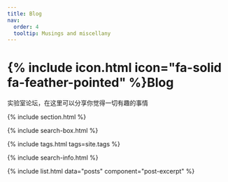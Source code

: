 ```yaml
---
title: Blog
nav:
  order: 4
  tooltip: Musings and miscellany
---
```


# {% include icon.html icon="fa-solid fa-feather-pointed" %}Blog

实验室论坛，在这里可以分享你觉得一切有趣的事情

{% include section.html %}

{% include search-box.html %}

{% include tags.html tags=site.tags %}

{% include search-info.html %}

{% include list.html data="posts" component="post-excerpt" %}
